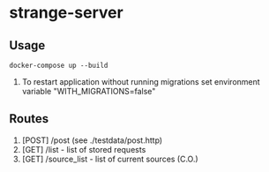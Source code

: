 # strange-server

## Usage
`docker-compose up --build`

1. To restart application without running migrations set environment variable "WITH_MIGRATIONS=false"

## Routes
1. [POST] /post (see ./testdata/post.http)
2. [GET] /list - list of stored requests
3. [GET] /source_list - list of current sources (C.O.)
